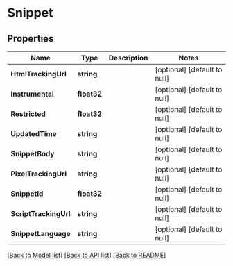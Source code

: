 # Snippet

## Properties
Name | Type | Description | Notes
------------ | ------------- | ------------- | -------------
**HtmlTrackingUrl** | **string** |  | [optional] [default to null]
**Instrumental** | **float32** |  | [optional] [default to null]
**Restricted** | **float32** |  | [optional] [default to null]
**UpdatedTime** | **string** |  | [optional] [default to null]
**SnippetBody** | **string** |  | [optional] [default to null]
**PixelTrackingUrl** | **string** |  | [optional] [default to null]
**SnippetId** | **float32** |  | [optional] [default to null]
**ScriptTrackingUrl** | **string** |  | [optional] [default to null]
**SnippetLanguage** | **string** |  | [optional] [default to null]

[[Back to Model list]](../README.md#documentation-for-models) [[Back to API list]](../README.md#documentation-for-api-endpoints) [[Back to README]](../README.md)


